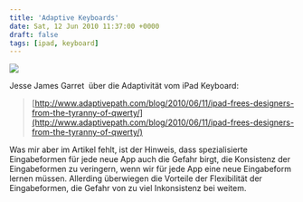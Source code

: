 ```yaml
---
title: 'Adaptive Keyboards'
date: Sat, 12 Jun 2010 11:37:00 +0000
draft: false
tags: [ipad, keyboard]
---
```


![](https://phaven-prod.s3.amazonaws.com/files/image_part/asset/697786/SIYuYWZP-huLWGV4qNVStTZlkeI/media_httpwwwadaptive_GJspl.png)

Jesse James Garret  über die Adaptivität vom iPad Keyboard:

> [http://www.adaptivepath.com/blog/2010/06/11/ipad-frees-designers-from-the-tyranny-of-qwerty/](http://www.adaptivepath.com/blog/2010/06/11/ipad-frees-designers-from-the-tyranny-of-qwerty/)

Was mir aber im Artikel fehlt, ist der Hinweis, dass spezialisierte Eingabeformen für jede neue App auch die Gefahr birgt, die Konsistenz der Eingabeformen zu veringern, wenn wir für jede App eine neue Eingabeform lernen müssen. Allerding überwiegen die Vorteile der Flexibilität der Eingabeformen, die Gefahr von zu viel Inkonsistenz bei weitem.